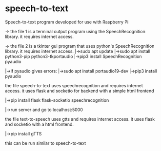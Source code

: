 # speech-to-text
Speech-to-text program developed for use with Raspberry Pi

-> the file 1 is a terminal output program using the SpeechRecognition library. it requires internet access.



-> the file 2 is a tkinter gui program that uses python's SpeechRecognition library. it requires internet access.
|->sudo apt update
|->sudo apt install python3-pip python3-tkportaudio
|->pip3 install SpeechRecognition pyaudio

|->if pyaudio gives errors:
|->sudo apt install portaudio19-dev
|->pip3 install pyaudio



the file speech-to-text uses speechrecognition and requires internet access.
it uses flask and socketio for backend with a simple html frontend

|->pip install flask flask-socketio speechrecognition

|->run server and go to localhost:5000



the file text-to-speech uses gtts and requires internet access. it uses flask and socketio with a html frontend.

|->pip install gTTS 

this can be run similar to speech-to-text
